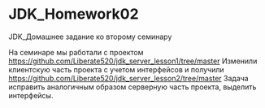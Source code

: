 # JDK_Homework02
JDK_Домашнее задание ко второму семинару

На семинаре мы работали с проектом https://github.com/Liberate520/jdk_server_lesson1/tree/master
Изменили клиентскую часть проекта с учетом интерфейсов и получили https://github.com/Liberate520/jdk_server_lesson2/tree/master
Задача исправить аналогичным образом серверную часть проекта, выделить интерфейсы. 
